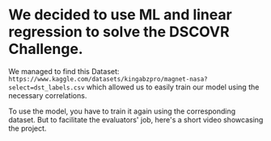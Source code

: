 # We decided to use ML and linear regression to solve the DSCOVR Challenge.
We managed to find this Dataset:
`https://www.kaggle.com/datasets/kingabzpro/magnet-nasa?select=dst_labels.csv` which allowed us to easily train our model using the
necessary correlations.

To use the model, you have to train it again using the corresponding dataset. But to facilitate the evaluators' job, here's a short video showcasing the project.
